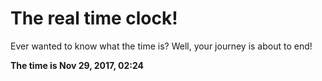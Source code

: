 # The real time clock!

Ever wanted to know what the time is? Well, your journey is about to end!

**The time is Nov 29, 2017, 02:24**